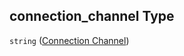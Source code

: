 ## connection_channel Type

`string` ([Connection Channel](iea43\_wra_data_model-properties-measurement-location-measurement-location-properties-measurement-point-measurement-point-properties-logger-measurement-configuration-logger-measurement-configuration-properties-connection-channel.md))
